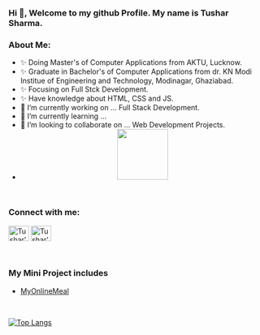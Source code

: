 ### Hi 👋, Welcome to my github Profile. My name is Tushar Sharma.
### About Me: 
- ✨ Doing Master's of Computer Applications from AKTU, Lucknow. <br />
- ✨ Graduate in Bachelor's of Computer Applications from dr. KN Modi Institue of Engineering and Technology, Modinagar, Ghaziabad. <br /> 
- ✨ Focusing on Full Stck Development. <br />
- ✨ Have knowledge about HTML, CSS and JS. <br />
- 🔭 I’m currently working on ... Full Stack Development.
- 🌱 I’m currently learning ...
- 👯 I’m looking to collaborate on ... Web Development Projects.
- <div id="header" align="center">
  <img src="https://media.giphy.com/media/M9gbBd9nbDrOTu1Mqx/giphy.gif" width="100"/>
</div>
<!-- - 🤔 I’m looking for help with ... 
- 💬 Ask me about ...
- 📫 How to reach me: ...
- 😄 Pronouns: ...
- ⚡ Fun fact: ... -->
<br />

<h3 align="left">Connect with me:</h3>
<p align="left">
<a href="https://twitter.com/tushars61609185" target="blank"><img align="center" src="https://raw.githubusercontent.com/peterthehan/peterthehan/master/assets/twitter.svg" alt="Tushar's Twitter Profile" height="30" width="40" /></a>
<a href="https://www.linkedin.com/in/tushar-sharma-3b98931b5/" target="blank"><img align="center" src="https://raw.githubusercontent.com/peterthehan/peterthehan/master/assets/linkedin.svg" alt="Tushar's Linkedin Profile" height="30" width="40" /></a>
</p>
<br />

### My Mini Project includes
- [ MyOnlineMeal ](https://my-online-meal-web.netlify.app/)
<br />

[![Top Langs](https://github-readme-stats.vercel.app/api/top-langs/?username=tushar1312&layout=compact)](https://github.com/tushar1312/github-readme-stats)
